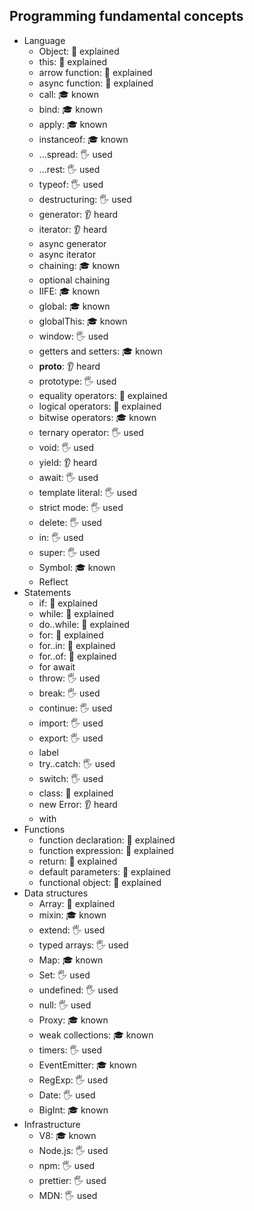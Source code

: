 ## Programming fundamental concepts

- Language
  - Object: 🙋 explained
  - this: 🙋 explained
  - arrow function: 🙋 explained
  - async function: 🙋 explained
  - call: 🎓 known
  - bind: 🎓 known
  - apply: 🎓 known
  - instanceof: 🎓 known
  - ...spread: 🖐️ used
  - ...rest: 🖐️ used
  - typeof: 🖐️ used
  - destructuring: 🖐️ used
  - generator: 👂 heard
  - iterator: 👂 heard
  - async generator
  - async iterator
  - chaining: 🎓 known
  - optional chaining
  - IIFE: 🎓 known
  - global: 🎓 known
  - globalThis: 🎓 known
  - window: 🖐️ used
  - getters and setters: 🎓 known
  - __proto__: 👂 heard
  - prototype: 🖐️ used
  - equality operators: 🙋 explained
  - logical operators: 🙋 explained
  - bitwise operators: 🎓 known
  - ternary operator: 🖐️ used
  - void: 🖐️ used
  - yield: 👂 heard
  - await: 🖐️ used
  - template literal: 🖐️ used
  - strict mode: 🖐️ used
  - delete: 🖐️ used
  - in: 🖐️ used
  - super: 🖐️ used
  - Symbol: 🎓 known
  - Reflect
- Statements
  - if: 🙋 explained
  - while: 🙋 explained
  - do..while: 🙋 explained
  - for: 🙋 explained
  - for..in: 🙋 explained
  - for..of: 🙋 explained
  - for await
  - throw: 🖐️ used
  - break: 🖐️ used
  - continue: 🖐️ used
  - import: 🖐️ used
  - export: 🖐️ used
  - label
  - try..catch: 🖐️ used
  - switch: 🖐️ used
  - class: 🙋 explained
  - new Error: 👂 heard
  - with
- Functions
  - function declaration: 🙋 explained
  - function expression: 🙋 explained
  - return: 🙋 explained
  - default parameters: 🙋 explained
  - functional object: 🙋 explained
- Data structures
  - Array: 🙋 explained
  - mixin: 🎓 known
  - extend: 🖐️ used
  - typed arrays: 🖐️ used
  - Map: 🎓 known
  - Set: 🖐️ used
  - undefined: 🖐️ used
  - null: 🖐️ used
  - Proxy: 🎓 known
  - weak collections: 🎓 known
  - timers: 🖐️ used
  - EventEmitter: 🎓 known
  - RegExp: 🖐️ used
  - Date: 🖐️ used
  - BigInt: 🎓 known
- Infrastructure
  - V8: 🎓 known
  - Node.js: 🖐️ used
  - npm: 🖐️ used
  - prettier: 🖐️ used
  - MDN: 🖐️ used
